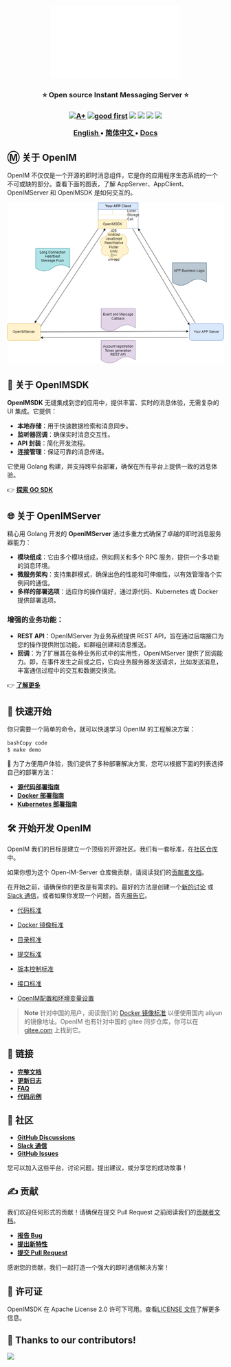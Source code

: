 <p align="center">
    <a href="https://www.openim.online">
        <img src="./assets/logo-gif/openim-logo.gif" width="60%" height="30%"/>
    </a>
</p>

<h3 align="center" style="border-bottom: none">
    ⭐️  Open source Instant Messaging Server ⭐️ <br>
<h3>


<p align=center>
<a href="https://goreportcard.com/report/github.com/openimsdk/open-im-server"><img src="https://goreportcard.com/badge/github.com/openimsdk/open-im-server" alt="A+"></a>
<a href="https://github.com/openimsdk/open-im-server/issues?q=is%3Aissue+is%3Aopen+sort%3Aupdated-desc+label%3A%22good+first+issue%22"><img src="https://img.shields.io/github/issues/openimsdk/open-im-server/good%20first%20issue?logo=%22github%22" alt="good first"></a>
<a href="https://github.com/openimsdk/open-im-server"><img src="https://img.shields.io/github/stars/openimsdk/open-im-server.svg?style=flat&logo=github&colorB=deeppink&label=stars"></a>
<a href="https://join.slack.com/t/openimsdk/shared_invite/zt-22720d66b-o_FvKxMTGXtcnnnHiMqe9Q"><img src="https://img.shields.io/badge/Slack-300%2B-blueviolet?logo=slack&amp;logoColor=white"></a>
<a href="https://github.com/openimsdk/open-im-server/blob/main/LICENSE"><img src="https://img.shields.io/badge/license-Apache--2.0-green"></a>
<a href="https://golang.org/"><img src="https://img.shields.io/badge/Language-Go-blue.svg"></a>
</p>

</p>

<p align="center">
    <a href="./README.md"><b> English </b></a> •
    <a href="./README-zh_CN.md"><b> 简体中文 </b></a> •
    <a href="https://www.openim.online/en"><b> Docs </b></a>
</p>


</p>

## Ⓜ️ 关于 OpenIM

OpenIM 不仅仅是一个开源的即时消息组件，它是你的应用程序生态系统的一个不可或缺的部分。查看下面的图表，了解 AppServer、AppClient、OpenIMServer 和 OpenIMSDK 是如何交互的。

![App-OpenIM 关系](./docs/images/oepnim-design.png)

## 🚀 关于 OpenIMSDK

**OpenIMSDK** 无缝集成到您的应用中，提供丰富、实时的消息体验，无需复杂的 UI 集成。它提供：

+ **本地存储**：用于快速数据检索和消息同步。
+ **监听器回调**：确保实时消息交互性。
+ **API 封装**：简化开发流程。
+ **连接管理**：保证可靠的消息传递。

它使用 Golang 构建，并支持跨平台部署，确保在所有平台上提供一致的消息体验。

👉 **[探索 GO SDK](https://github.com/openimsdk/openim-sdk-core)**

## 🌐 关于 OpenIMServer

精心用 Golang 开发的 **OpenIMServer** 通过多重方式确保了卓越的即时消息服务器能力：

+ **模块组成**：它由多个模块组成，例如网关和多个 RPC 服务，提供一个多功能的消息环境。
+ **微服务架构**：支持集群模式，确保出色的性能和可伸缩性，以有效管理各个实例间的通信。
+ **多样的部署选项**：适应你的操作偏好，通过源代码、Kubernetes 或 Docker 提供部署选项。

### 增强的业务功能：

+ **REST API**：OpenIMServer 为业务系统提供 REST API，旨在通过后端接口为您的操作提供附加功能，如群组创建和消息推送。
+ **回调**：为了扩展其在各种业务形式中的实用性，OpenIMServer 提供了回调能力。即，在事件发生之前或之后，它向业务服务器发送请求，比如发送消息，丰富通信过程中的交互和数据交换流。

👉 **[了解更多](https://doc.rentsoft.cn/guides/introduction/product)**

## :rocket: 快速开始

你只需要一个简单的命令，就可以快速学习 OpenIM 的工程解决方案：

```
bashCopy code
$ make demo
```

🤲 为了方便用户体验，我们提供了多种部署解决方案，您可以根据下面的列表选择自己的部署方法：

+ **[源代码部署指南](https://doc.rentsoft.cn/guides/gettingStarted/imSourceCodeDeployment)**
+ **[Docker 部署指南](https://doc.rentsoft.cn/guides/gettingStarted/dockerCompose)**
+ **[Kubernetes 部署指南](https://github.com/openimsdk/open-im-server/tree/main/deployments)**

## :hammer_and_wrench: 开始开发 OpenIM

OpenIM 我们的目标是建立一个顶级的开源社区。我们有一套标准，在[社区仓库](https://github.com/OpenIMSDK/community)中。

如果你想为这个 Open-IM-Server 仓库做贡献，请阅读我们的[贡献者文档](https://github.com/openimsdk/open-im-server/blob/main/CONTRIBUTING.md)。

在开始之前，请确保你的更改是有需求的。最好的方法是创建一个[新的讨论](https://github.com/openimsdk/open-im-server/discussions/new/choose) 或 [Slack 通信](https://join.slack.com/t/openimsdk/shared_invite/zt-22720d66b-o_FvKxMTGXtcnnnHiMqe9Q)，或者如果你发现一个问题，首先[报告它](https://github.com/openimsdk/open-im-server/issues/new/choose)。

+ [代码标准](https://github.com/openimsdk/open-im-server/blob/main/docs/conversions/go_code.md)

+ [Docker 镜像标准](https://github.com/openimsdk/open-im-server/blob/main/docs/conversions/images.md)

+ [目录标准](https://github.com/openimsdk/open-im-server/blob/main/docs/conversions/directory.md)

+ [提交标准](https://github.com/openimsdk/open-im-server/blob/main/docs/conversions/commit.md)

+ [版本控制标准](https://github.com/openimsdk/open-im-server/blob/main/docs/conversions/version.md)

+ [接口标准](https://github.com/openimsdk/open-im-server/blob/main/docs/conversions/interface.md)

+ [OpenIM配置和环境变量设置](https://github.com/openimsdk/open-im-server/blob/main/docs/contrib/environment.md)

> **Note**
> 针对中国的用户，阅读我们的 [Docker 镜像标准](https://github.com/openimsdk/open-im-server/blob/main/docs/conversions/images.md) 以便使用国内 aliyun 的镜像地址。OpenIM 也有针对中国的 gitee 同步仓库，你可以在 [gitee.com](https://gitee.com/openimsdk) 上找到它。

## :link: 链接

  + **[完整文档](https://doc.rentsoft.cn/)**
  + **[更新日志](https://github.com/openimsdk/open-im-server/blob/main/CHANGELOG.md)**
  + **[FAQ](https://github.com/openimsdk/open-im-server/blob/main/FAQ.md)**
  + **[代码示例](https://github.com/openimsdk/open-im-server/blob/main/examples)**

## :handshake: 社区

  + **[GitHub Discussions](https://github.com/openimsdk/open-im-server/discussions)**
  + **[Slack 通信](https://join.slack.com/t/openimsdk/shared_invite/zt-22720d66b-o_FvKxMTGXtcnnnHiMqe9Q)**
  + **[GitHub Issues](https://github.com/openimsdk/open-im-server/issues)**

  您可以加入这些平台，讨论问题，提出建议，或分享您的成功故事！

## :writing_hand: 贡献

  我们欢迎任何形式的贡献！请确保在提交 Pull Request 之前阅读我们的[贡献者文档](https://github.com/openimsdk/open-im-server/blob/main/CONTRIBUTING.md)。

  + **[报告 Bug](https://github.com/openimsdk/open-im-server/issues/new?assignees=&labels=bug&template=bug_report.md&title=)**
  + **[提出新特性](https://github.com/openimsdk/open-im-server/issues/new?assignees=&labels=enhancement&template=feature_request.md&title=)**
  + **[提交 Pull Request](https://github.com/openimsdk/open-im-server/pulls)**

  感谢您的贡献，我们一起打造一个强大的即时通信解决方案！

## :closed_book: 许可证

  OpenIMSDK 在 Apache License 2.0 许可下可用。查看[LICENSE 文件](https://github.com/openimsdk/open-im-server/blob/main/LICENSE)了解更多信息。

## 🔮 Thanks to our contributors!

<a href="https://github.com/openimsdk/open-im-server/graphs/contributors">
  <img src="https://contrib.rocks/image?repo=openimsdk/open-im-server" />
</a>
